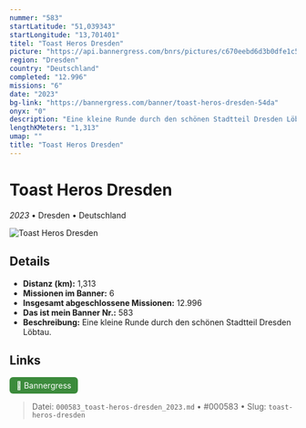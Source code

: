 ```yaml
---
nummer: "583"
startLatitude: "51,039343"
startLongitude: "13,701401"
titel: "Toast Heros Dresden"
picture: "https://api.bannergress.com/bnrs/pictures/c670eebd6d3b0dfe1c5deeddc0ae1302"
region: "Dresden"
country: "Deutschland"
completed: "12.996"
missions: "6"
date: "2023"
bg-link: "https://bannergress.com/banner/toast-heros-dresden-54da"
onyx: "0"
description: "Eine kleine Runde durch den schönen Stadtteil Dresden Löbtau."
lengthKMeters: "1,313"
umap: ""
title: "Toast Heros Dresden"
---
```

# Toast Heros Dresden

*2023* • Dresden • Deutschland

![Toast Heros Dresden](https://api.bannergress.com/bnrs/pictures/c670eebd6d3b0dfe1c5deeddc0ae1302)

## Details
- **Distanz (km):** 1,313
- **Missionen im Banner:** 6
- **Insgesamt abgeschlossene Missionen:** 12.996
- **Das ist mein Banner Nr.:** 583
- **Beschreibung:** Eine kleine Runde durch den schönen Stadtteil Dresden Löbtau.


## Links
<div style="margin-top: 0.5em;">
<a href="https://bannergress.com/banner/toast-heros-dresden-54da" target="_blank" style="display:inline-block;margin-right:8px;padding:6px 12px;background-color:#3c8b3c;color:white;text-decoration:none;border-radius:6px;">🔗 Bannergress</a>

</div>


> Datei: `000583_toast-heros-dresden_2023.md` • #000583 • Slug: `toast-heros-dresden`
